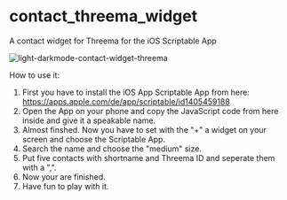 # contact_threema_widget
A contact widget for Threema for the iOS Scriptable App


<img src="https://github.com/netzpython27/contact_threema_widget/blob/main/light_darkmode_contact_widget_threema.png" alt="light-darkmode-contact-widget-threema" border="0"></a>


How to use it:

1. First you have to install the iOS App Scriptable App from here: https://apps.apple.com/de/app/scriptable/id1405459188
2. Open the App on your phone and copy the JavaScript code from here inside and give it a speakable name. 
3. Almost finshed. Now you have to set with the "+" a widget on your screen and choose the Scriptable App.
4. Search the name and choose the "medium" size.
5. Put five contacts with shortname and Threema ID and seperate them with a ",".
6. Now your are finished. 
7. Have fun to play with it. 
